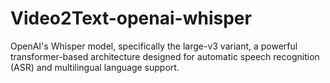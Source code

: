# Video2Text-openai-whisper
OpenAI's Whisper model, specifically the large-v3 variant, a powerful transformer-based architecture designed for automatic speech recognition (ASR) and multilingual language support.
